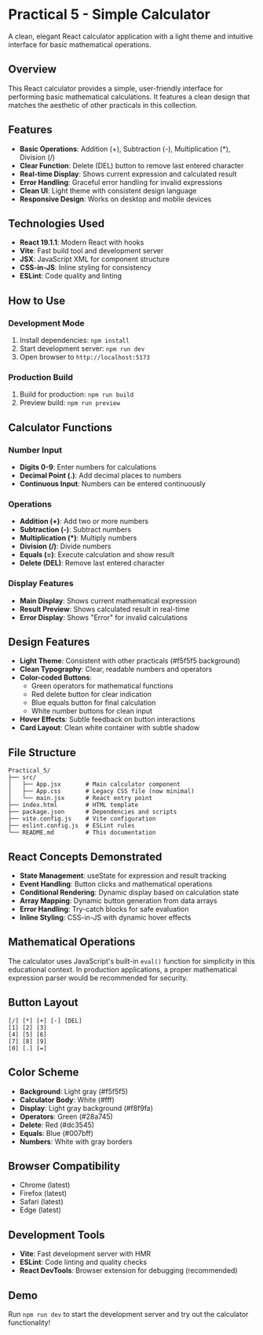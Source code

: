 # Practical 5 - Simple Calculator

A clean, elegant React calculator application with a light theme and intuitive interface for basic mathematical operations.

## Overview
This React calculator provides a simple, user-friendly interface for performing basic mathematical calculations. It features a clean design that matches the aesthetic of other practicals in this collection.

## Features
- **Basic Operations**: Addition (+), Subtraction (-), Multiplication (*), Division (/)
- **Clear Function**: Delete (DEL) button to remove last entered character
- **Real-time Display**: Shows current expression and calculated result
- **Error Handling**: Graceful error handling for invalid expressions
- **Clean UI**: Light theme with consistent design language
- **Responsive Design**: Works on desktop and mobile devices

## Technologies Used
- **React 19.1.1**: Modern React with hooks
- **Vite**: Fast build tool and development server
- **JSX**: JavaScript XML for component structure
- **CSS-in-JS**: Inline styling for consistency
- **ESLint**: Code quality and linting

## How to Use

### Development Mode
1. Install dependencies: `npm install`
2. Start development server: `npm run dev`
3. Open browser to `http://localhost:5173`

### Production Build
1. Build for production: `npm run build`
2. Preview build: `npm run preview`

## Calculator Functions

### Number Input
- **Digits 0-9**: Enter numbers for calculations
- **Decimal Point (.)**: Add decimal places to numbers
- **Continuous Input**: Numbers can be entered continuously

### Operations
- **Addition (+)**: Add two or more numbers
- **Subtraction (-)**: Subtract numbers
- **Multiplication (*)**: Multiply numbers  
- **Division (/)**: Divide numbers
- **Equals (=)**: Execute calculation and show result
- **Delete (DEL)**: Remove last entered character

### Display Features
- **Main Display**: Shows current mathematical expression
- **Result Preview**: Shows calculated result in real-time
- **Error Display**: Shows "Error" for invalid calculations

## Design Features
- **Light Theme**: Consistent with other practicals (#f5f5f5 background)
- **Clean Typography**: Clear, readable numbers and operators
- **Color-coded Buttons**: 
  - Green operators for mathematical functions
  - Red delete button for clear indication
  - Blue equals button for final calculation
  - White number buttons for clean input
- **Hover Effects**: Subtle feedback on button interactions
- **Card Layout**: Clean white container with subtle shadow

## File Structure
```
Practical_5/
├── src/
│   ├── App.jsx       # Main calculator component
│   ├── App.css       # Legacy CSS file (now minimal)
│   └── main.jsx      # React entry point
├── index.html        # HTML template
├── package.json      # Dependencies and scripts
├── vite.config.js    # Vite configuration
├── eslint.config.js  # ESLint rules
└── README.md         # This documentation
```

## React Concepts Demonstrated
- **State Management**: useState for expression and result tracking
- **Event Handling**: Button clicks and mathematical operations
- **Conditional Rendering**: Dynamic display based on calculation state
- **Array Mapping**: Dynamic button generation from data arrays
- **Error Handling**: Try-catch blocks for safe evaluation
- **Inline Styling**: CSS-in-JS with dynamic hover effects

## Mathematical Operations
The calculator uses JavaScript's built-in `eval()` function for simplicity in this educational context. In production applications, a proper mathematical expression parser would be recommended for security.

## Button Layout
```
[/] [*] [+] [-] [DEL]
[1] [2] [3]
[4] [5] [6]
[7] [8] [9]
[0] [.] [=]
```

## Color Scheme
- **Background**: Light gray (#f5f5f5)
- **Calculator Body**: White (#fff)
- **Display**: Light gray background (#f8f9fa)
- **Operators**: Green (#28a745)
- **Delete**: Red (#dc3545)
- **Equals**: Blue (#007bff)
- **Numbers**: White with gray borders

## Browser Compatibility
- Chrome (latest)
- Firefox (latest)
- Safari (latest)
- Edge (latest)

## Development Tools
- **Vite**: Fast development server with HMR
- **ESLint**: Code linting and quality checks
- **React DevTools**: Browser extension for debugging (recommended)

## Demo
Run `npm run dev` to start the development server and try out the calculator functionality!
